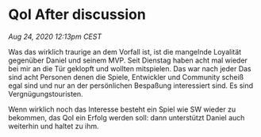 # QoI After discussion

_Aug 24, 2020 12:13pm CEST_

Was das wirklich traurige an dem Vorfall ist, ist die mangelnde Loyalität gegenüber Daniel und seinem MVP. Seit Dienstag haben acht mal wieder bei mir an die Tür geklopft und wollten mitspielen. Das war nach jeder 
Das sind acht Personen denen die Spiele, Entwickler und Community scheiß egal sind und nur an der persönlichen Bespaßung interessiert sind. Es sind Vergnügungstouristen.

Wenn wirklich noch das Interesse besteht ein Spiel wie SW wieder zu bekommen, das QoI ein Erfolg werden soll: dann unterstützt Daniel auch weiterhin und haltet zu ihm.
